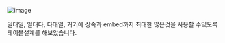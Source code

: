 ![image](https://github.com/MarkZiRo/spring-project/assets/37473857/265bec08-5237-4d7c-b5c0-4ac21d736434)


일대일, 일대다, 다대일, 거기에 상속과 embed까지 최대한 많은것을 사용할 수있도록 테이블설계를 해보았습니다.





